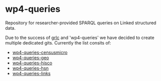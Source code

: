 # wp4-queries
Repository for researcher-provided SPARQL queries on Linked structured data.

Due to the success of [grlc](http://grlc.io) and 'wp4-queries' we have decided to create multiple dedicated gits. Currently the list consits of:
* [wp4-queries-censusmicro](https://github.com/CLARIAH/wp4-queries-censusmicro)
* [wp4-queries-geo](https://github.com/CLARIAH/wp4-queries-geo)
* [wp4-queries-hisco](https://github.com/CLARIAH/wp4-queries-hisco)
* [wp4-queries-hsn](https://github.com/CLARIAH/wp4-queries-hsn)
* [wp4-queries-links](https://github.com/CLARIAH/wp4-queries-links)
